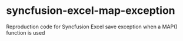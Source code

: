 # syncfusion-excel-map-exception
Reproduction code for Syncfusion Excel save exception when a MAP() function is used
